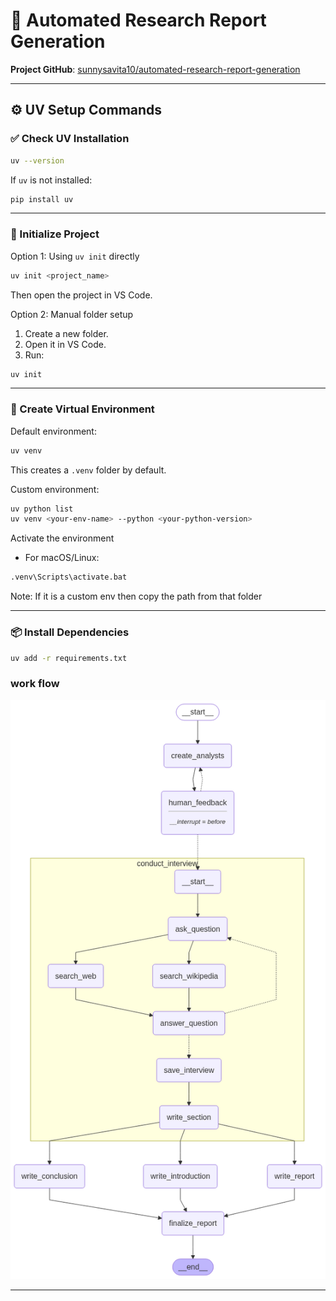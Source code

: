 # 🧠 Automated Research Report Generation

**Project GitHub**: [sunnysavita10/automated-research-report-generation](https://github.com/sunnysavita10/automated-research-report-generation)

---

## ⚙️ UV Setup Commands

### ✅ Check UV Installation

```bash
uv --version
```

If `uv` is not installed:

```bash
pip install uv
```

---

### 🚀 Initialize Project

Option 1: Using `uv init` directly

```bash
uv init <project_name>
```

Then open the project in VS Code.

Option 2: Manual folder setup

1. Create a new folder.
2. Open it in VS Code.
3. Run:

```bash
uv init
```

---

### 🧪 Create Virtual Environment

Default environment:

```bash
uv venv
```

This creates a `.venv` folder by default.

Custom environment:

```bash
uv python list
uv venv <your-env-name> --python <your-python-version>
```
Activate the environment
- For macOS/Linux:

```bash
.venv\Scripts\activate.bat
```

Note: If it is a custom env then copy the path from that folder

---

### 📦 Install Dependencies

```bash
uv add -r requirements.txt
```

### work flow

![Alt text](workflow.png)


---

